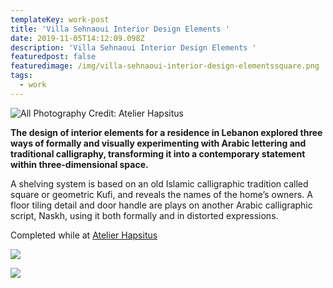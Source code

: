 ```yaml
---
templateKey: work-post
title: 'Villa Sehnaoui Interior Design Elements '
date: 2019-11-05T14:12:09.098Z
description: 'Villa Sehnaoui Interior Design Elements '
featuredpost: false
featuredimage: /img/villa-sehnaoui-interior-design-elementssquare.png
tags:
  - work
---
```

![](/img/villa1.png "All Photography Credit: Atelier Hapsitus")

**The design of interior elements for a residence in Lebanon explored three ways of formally and visually experimenting with Arabic lettering and traditional calligraphy, transforming it into a contemporary statement within three-dimensional space.** 

A shelving system is based on an old Islamic calligraphic tradition called square or geometric Kufi, and reveals the names of the home’s owners. A floor tiling detail and door handle are plays on another Arabic calligraphic script, Naskh, using it both formally and in distorted expressions.

Completed while at [Atelier Hapsitus](https://www.hapsitus.com/)

![](/img/villa2.png)

![](/img/villa3.png)
